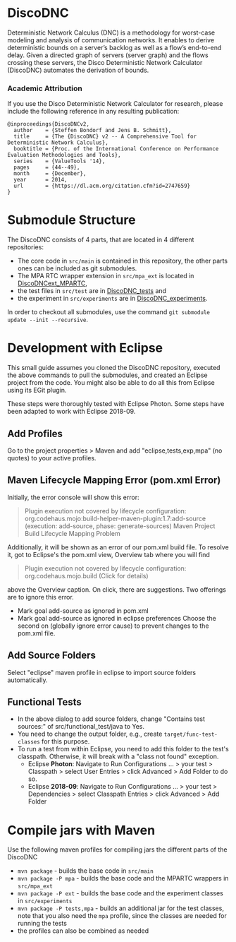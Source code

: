 # DiscoDNC

Deterministic Network Calculus (DNC) is a methodology for worst-case modeling and analysis of communication networks. It enables to derive deterministic bounds on a server’s backlog as well as a flow’s end-to-end delay. Given a directed graph of servers (server graph) and the flows crossing these servers, the Disco Deterministic Network Calculator (DiscoDNC) automates the derivation of bounds.

### Academic Attribution

If you use the Disco Deterministic Network Calculator for research, please include the following reference in any resulting publication:

```plain
@inproceedings{DiscoDNCv2,
  author    = {Steffen Bondorf and Jens B. Schmitt},
  title     = {The {DiscoDNC} v2 -- A Comprehensive Tool for Deterministic Network Calculus},
  booktitle = {Proc. of the International Conference on Performance Evaluation Methodologies and Tools},
  series    = {ValueTools '14},
  pages     = {44--49},
  month     = {December},
  year      = 2014,
  url       = {https://dl.acm.org/citation.cfm?id=2747659}
}
```

# Submodule Structure

The DiscoDNC consists of 4 parts, that are located in 4 different repositories:<br /> 
* The core code in `src/main` is contained in this repository, the other parts ones can be included as git submodules. 
* The MPA RTC wrapper extension in `src/mpa_ext` is located in [DiscoDNCext_MPARTC](https://github.com/NetCal/DiscoDNCext_MPARTC), 
* the test files in `src/test` are in [DiscoDNC_tests](https://github.com/NetCal/DiscoDNC_tests) and 
* the experiment in `src/experiments` are in [DiscoDNC_experiments](https://github.com/NetCal/DiscoDNC_experiments). 

In order to checkout all submodules, use the command `git submodule update --init --recursive`.

# Development with Eclipse
This small guide assumes you cloned the DiscoDNC repository, executed the above commands to pull the submodules, and created an Eclipse project from the code.
You might also be able to do all this from Eclipse using its EGit plugin.

These steps were thoroughly tested with Eclipse Photon. Some steps have been adapted to work with Eclipse 2018-09.

## Add Profiles
Go to the project properties > Maven and add "eclipse,tests,exp,mpa" (no quotes) to your active profiles.

## Maven Lifecycle Mapping Error (pom.xml Error)
Initially, the error console will show this error:<br />
> Plugin execution not covered by lifecycle configuration: org.codehaus.mojo:build-helper-maven-plugin:1.7:add-source (execution: add-source, phase: generate-sources) Maven Project Build Lifecycle Mapping Problem

Additionally, it will be shown as an error of our pom.xml build file.
To resolve it, got to Eclipse's the pom.xml view, Overview tab where you will find 
> Plugin execution not covered by lifecycle configuration: org.codehaus.mojo.build (Click for details)

above the Overview caption.
On click, there are suggestions. Two offerings are to ignore this error.
* Mark goal add-source as ignored in pom.xml
* Mark goal add-source as ignored in eclipse preferences
Choose the second on (globally ignore error cause) to prevent changes to the pom.xml file.

## Add Source Folders
Select "eclipse" maven profile in eclipse to import source folders automatically.

## Functional Tests
* In the above dialog to add source folders, change "Contains test sources:" of src/functional_test/java to Yes.
* You need to change the output folder, e.g., create `target/func-test-classes` for this purpose.
* To run a test from within Eclipse, you need to add this folder to the test's classpath. Otherwise, it will break with a "class not found" exception.
  * Eclipse **Photon**:  Navigate to Run Configurations ... > your test > Classpath > select User Entries > click Advanced > Add Folder to do so.
  * Eclipse **2018-09**: Navigate to Run Configurations ... > your test > Dependencies > select Classpath Entries > click Advanced > Add Folder 

# Compile jars with Maven

Use the following maven profiles for compiling jars the different parts of the DiscoDNC

* `mvn package` - builds the base code in `src/main`
* `mvn package -P mpa` - builds the base code and the MPARTC wrappers in `src/mpa_ext`
* `mvn package -P ext` - builds the base code and the experiment classes in `src/experiments`
* `mvn package -P tests,mpa` - builds an additional jar for the test classes, note that you also need the `mpa` profile, since the classes are needed for running the tests
* the profiles can also be combined as needed
